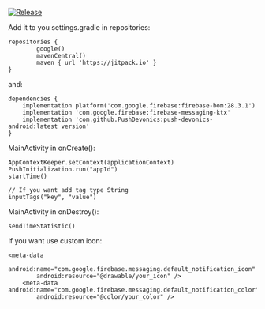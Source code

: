 [![Release](https://jitpack.io/v/PushDevonics/push-devonics-android.svg)](https://jitpack.io/#PushDevonics/push-devonics-android)

Add it to you settings.gradle in repositories:

    repositories {
            google()
            mavenCentral()
            maven { url 'https://jitpack.io' }
    }
and:

    dependencies {
        implementation platform('com.google.firebase:firebase-bom:28.3.1')
        implementation 'com.google.firebase:firebase-messaging-ktx'
        implementation 'com.github.PushDevonics:push-devonics-android:latest version'
    }
MainActivity in onCreate():

    AppContextKeeper.setContext(applicationContext)
    PushInitialization.run("appId")
    startTime()
    
    // If you want add tag type String
    inputTags("key", "value")
MainActivity in onDestroy():

    sendTimeStatistic()

If you want use custom icon:

    <meta-data
            android:name="com.google.firebase.messaging.default_notification_icon"
            android:resource="@drawable/your_icon" />
        <meta-data android:name="com.google.firebase.messaging.default_notification_color"
            android:resource="@color/your_color" />
